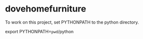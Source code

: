 # dovehomefurniture

To work on this project, set PYTHONPATH to the python directory.

export PYTHONPATH=`pwd`/python
